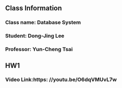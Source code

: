 ## Class Information
### Class name: Database System
### Student: Dong-Jing Lee 
### Professor: Yun-Cheng Tsai

## HW1
### Video Link:https: //youtu.be/O6dqVMUvL7w
